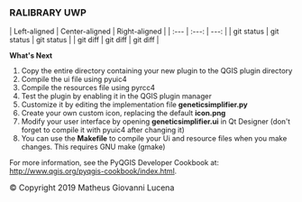 <html>
<body style='background-color:##D7ECF8;'>
<h3>RALIBRARY UWP</h3>
<div id='help' style='font-size:.9em;'>
| Left-aligned | Center-aligned | Right-aligned |
| :---         |     :---:      |          ---: |
| git status   | git status     | git status    |
| git diff     | git diff       | git diff      |
<p>
<b>What's Next</b>
<ol>
    <li>Copy the entire directory containing your new plugin to the QGIS plugin directory
    <li>Compile the ui file using pyuic4
    <li>Compile the resources file using pyrcc4
    <li>Test the plugin by enabling it in the QGIS plugin manager
    <li>Customize it by editing the implementation file <b>geneticsimplifier.py</b>
    <li>Create your own custom icon, replacing the default <b>icon.png</b>
    <li>Modify your user interface by opening <b>geneticsimplifier.ui</b> in Qt Designer (don't forget to compile it with pyuic4 after changing it)
    <li>You can use the <b>Makefile</b> to compile your Ui and resource files when you make changes. This requires GNU make (gmake)
</ul>
</div>
<div style='font-size:.9em;'>
<p>
For more information, see the PyQGIS Developer Cookbook at:
<a href="http://www.qgis.org/pyqgis-cookbook/index.html">http://www.qgis.org/pyqgis-cookbook/index.html</a>.
</p>
</div>
&copy; Copyright 2019 Matheus Giovanni Lucena

    
